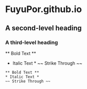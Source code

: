 # FuyuPor.github.io

## A second-level heading
### A third-level heading

** Bold Text **
* Italic Text *
~~ Strike Through ~~

~~~
** Bold Text **
* Italic Text *
~~ Strike Through ~~
~~~
